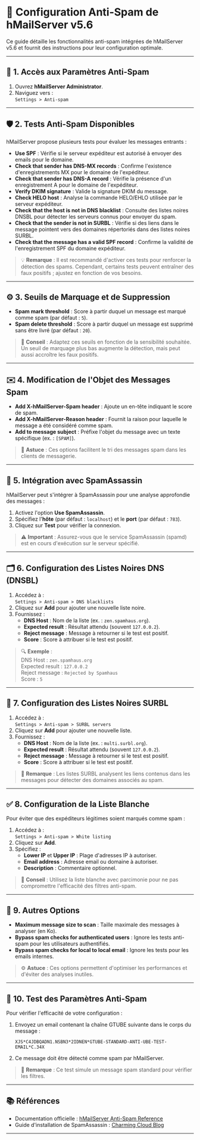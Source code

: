 # 📧 Configuration Anti-Spam de hMailServer v5.6

Ce guide détaille les fonctionnalités anti-spam intégrées de hMailServer v5.6 et fournit des instructions pour leur configuration optimale.

---

## 🔧 1. Accès aux Paramètres Anti-Spam

1. Ouvrez **hMailServer Administrator**.
2. Naviguez vers :  
   `Settings > Anti-spam`

---

## 🛡️ 2. Tests Anti-Spam Disponibles

hMailServer propose plusieurs tests pour évaluer les messages entrants :

- **Use SPF** : Vérifie si le serveur expéditeur est autorisé à envoyer des emails pour le domaine.
- **Check that sender has DNS-MX records** : Confirme l'existence d'enregistrements MX pour le domaine de l'expéditeur.
- **Check that sender has DNS-A record** : Vérifie la présence d'un enregistrement A pour le domaine de l'expéditeur.
- **Verify DKIM signature** : Valide la signature DKIM du message.
- **Check HELO host** : Analyse la commande HELO/EHLO utilisée par le serveur expéditeur.
- **Check that the host is not in DNS blacklist** : Consulte des listes noires DNSBL pour détecter les serveurs connus pour envoyer du spam.
- **Check that the sender is not in SURBL** : Vérifie si des liens dans le message pointent vers des domaines répertoriés dans des listes noires SURBL.
- **Check that the message has a valid SPF record** : Confirme la validité de l'enregistrement SPF du domaine expéditeur.

> 💡 **Remarque** : Il est recommandé d'activer ces tests pour renforcer la détection des spams. Cependant, certains tests peuvent entraîner des faux positifs ; ajustez en fonction de vos besoins.

---

## ⚙️ 3. Seuils de Marquage et de Suppression

- **Spam mark threshold** : Score à partir duquel un message est marqué comme spam (par défaut : `5`).
- **Spam delete threshold** : Score à partir duquel un message est supprimé sans être livré (par défaut : `20`).

> 📝 **Conseil** : Adaptez ces seuils en fonction de la sensibilité souhaitée. Un seuil de marquage plus bas augmente la détection, mais peut aussi accroître les faux positifs.

---

## ✉️ 4. Modification de l'Objet des Messages Spam

- **Add X-hMailServer-Spam header** : Ajoute un en-tête indiquant le score de spam.
- **Add X-hMailServer-Reason header** : Fournit la raison pour laquelle le message a été considéré comme spam.
- **Add to message subject** : Préfixe l'objet du message avec un texte spécifique (ex. : `[SPAM]`).

> 📌 **Astuce** : Ces options facilitent le tri des messages spam dans les clients de messagerie.

---

## 🧪 5. Intégration avec SpamAssassin

hMailServer peut s'intégrer à SpamAssassin pour une analyse approfondie des messages :

1. Activez l'option **Use SpamAssassin**.
2. Spécifiez l'**hôte** (par défaut : `localhost`) et le **port** (par défaut : `783`).
3. Cliquez sur **Test** pour vérifier la connexion.

> ⚠️ **Important** : Assurez-vous que le service SpamAssassin (spamd) est en cours d'exécution sur le serveur spécifié.

---

## 🗂️ 6. Configuration des Listes Noires DNS (DNSBL)

1. Accédez à :  
   `Settings > Anti-spam > DNS blacklists`
2. Cliquez sur **Add** pour ajouter une nouvelle liste noire.
3. Fournissez :
   - **DNS Host** : Nom de la liste (ex. : `zen.spamhaus.org`).
   - **Expected result** : Résultat attendu (souvent `127.0.0.2`).
   - **Reject message** : Message à retourner si le test est positif.
   - **Score** : Score à attribuer si le test est positif.

> 🔍 **Exemple** :  
> DNS Host : `zen.spamhaus.org`  
> Expected result : `127.0.0.2`  
> Reject message : `Rejected by Spamhaus`  
> Score : `5`

---

## 📄 7. Configuration des Listes Noires SURBL

1. Accédez à :  
   `Settings > Anti-spam > SURBL servers`
2. Cliquez sur **Add** pour ajouter une nouvelle liste.
3. Fournissez :
   - **DNS Host** : Nom de la liste (ex. : `multi.surbl.org`).
   - **Expected result** : Résultat attendu (souvent `127.0.0.2`).
   - **Reject message** : Message à retourner si le test est positif.
   - **Score** : Score à attribuer si le test est positif.

> 📝 **Remarque** : Les listes SURBL analysent les liens contenus dans les messages pour détecter des domaines associés au spam.

---

## ✅ 8. Configuration de la Liste Blanche

Pour éviter que des expéditeurs légitimes soient marqués comme spam :

1. Accédez à :  
   `Settings > Anti-spam > White listing`
2. Cliquez sur **Add**.
3. Spécifiez :
   - **Lower IP** et **Upper IP** : Plage d'adresses IP à autoriser.
   - **Email address** : Adresse email ou domaine à autoriser.
   - **Description** : Commentaire optionnel.

> 🔐 **Conseil** : Utilisez la liste blanche avec parcimonie pour ne pas compromettre l'efficacité des filtres anti-spam.

---

## 🧰 9. Autres Options

- **Maximum message size to scan** : Taille maximale des messages à analyser (en Ko).
- **Bypass spam checks for authenticated users** : Ignore les tests anti-spam pour les utilisateurs authentifiés.
- **Bypass spam checks for local to local email** : Ignore les tests pour les emails internes.

> ⚙️ **Astuce** : Ces options permettent d'optimiser les performances et d'éviter des analyses inutiles.

---

## 🔄 10. Test des Paramètres Anti-Spam

Pour vérifier l'efficacité de votre configuration :

1. Envoyez un email contenant la chaîne GTUBE suivante dans le corps du message :

   ```
   XJS*C4JDBQADN1.NSBN3*2IDNEN*GTUBE-STANDARD-ANTI-UBE-TEST-EMAIL*C.34X
   ```

2. Ce message doit être détecté comme spam par hMailServer.

> 🧪 **Remarque** : Ce test simule un message spam standard pour vérifier les filtres.

---

## 📚 Références

- Documentation officielle : [hMailServer Anti-Spam Reference](https://www.hmailserver.com/documentation/v5.6/?page=reference_antispam)
- Guide d'installation de SpamAssassin : [Charming Cloud Blog](https://charmingwebdesign.com/how-to-install-spamassassin-for-windows-and-spamd-service-hmailserver-forum/)

---


